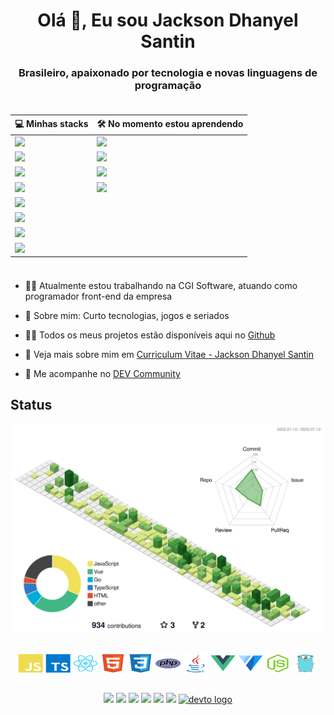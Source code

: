 <h1 align="center">Olá 👋, Eu sou Jackson Dhanyel Santin</h1>
<h3 align="center">Brasileiro, apaixonado por tecnologia e novas linguagens de programação</h3>

###

<div align="center" style="display: flex;">
  
  | 💻 Minhas stacks                                                                                              | 🛠 No momento estou aprendendo                                                                               |
  | -------------------------------------------------------------------------------------------------------------- | ------------------------------------------------------------------------------------------------------------ |
  |  <img src="https://img.shields.io/badge/PHP-777BB4?style=for-the-badge&logo=php&logoColor=white">              | <img src="https://img.shields.io/badge/Node.js-43853D?style=for-the-badge&logo=node.js&logoColor=white">     |
  |  <img src="https://img.shields.io/badge/HTML5-E34F26?style=for-the-badge&logo=html5&logoColor=white">          | <img src="https://img.shields.io/badge/ES6-E34F26?style=for-the-badge&logo=es6&logoColor=white">             |
  |  <img src="https://img.shields.io/badge/CSS3-1572B6?style=for-the-badge&logo=css3&logoColor=white">            | <img src="https://img.shields.io/badge/TypeScript-007ACC?style=for-the-badge&logo=typescript&logoColor=white">|
  |  <img src="https://img.shields.io/badge/Vue.js-35495E?style=for-the-badge&logo=vue.js&logoColor=4FC08D">       | <img src="https://img.shields.io/badge/Go-007ACC?style=for-the-badge&logo=go&logoColor=white">               |
  |  <img src="https://img.shields.io/badge/React-20232A?style=for-the-badge&logo=react&logoColor=61DAFB">         |
  |  <img src="https://img.shields.io/badge/React_Native-20232A?style=for-the-badge&logo=react&logoColor=61DAFB">  |
  |  <img src="https://img.shields.io/badge/JavaScript-F7DF1E?style=for-the-badge&logo=javascript&logoColor=black">|
  |  <img src="https://img.shields.io/badge/Markdown-000000?style=for-the-badge&logo=markdown&logoColor=white">    |
  
</div>

###

- 👨‍💻 Atualmente estou trabalhando na CGI Software, atuando como programador front-end da empresa

- 💬 Sobre mim: Curto tecnologias, jogos e seriados

- 👨‍💻 Todos os meus projetos estão disponíveis aqui no [Github](https://github.com/JacksonSantin?tab=repositories)
- 🔗 Veja mais sobre mim em [Curriculum Vitae - Jackson Dhanyel Santin](https://curriculo-vitae-web.web.app)
- 🔗 Me acompanhe no [DEV Community](https://dev.to/jacksonsantin)

## Status
![](./profile-3d-contrib/profile-green-animate.svg)
  
 <div style="display: inline_block" align="center"><br>
  <code><img alt="Jack-Js"  height="30" width="40" src="https://raw.githubusercontent.com/devicons/devicon/master/icons/javascript/javascript-plain.svg"></code>
  <code><img alt="Jack-Ts" height="30" width="40" src="https://raw.githubusercontent.com/devicons/devicon/master/icons/typescript/typescript-plain.svg"></code>
  <code><img alt="Jack-React" height="30" width="40" src="https://raw.githubusercontent.com/devicons/devicon/master/icons/react/react-original.svg"></code>
  <code><img alt="Jack-HTML" height="30" width="40" src="https://raw.githubusercontent.com/devicons/devicon/master/icons/html5/html5-original.svg"></code>
  <code><img alt="Jack-CSS" height="30" width="40" src="https://raw.githubusercontent.com/devicons/devicon/master/icons/css3/css3-original.svg"></code>
  <code><img alt="Jack-PHP" height="30" width="40" src="https://raw.githubusercontent.com/devicons/devicon/master/icons/php/php-original.svg"></code>
  <code><img alt="Jack-JAVA" height="30" width="40" src="https://raw.githubusercontent.com/devicons/devicon/master/icons/java/java-original.svg"></code>
  <code><img alt="Jack-VUE" height="30" width="40" src="https://raw.githubusercontent.com/devicons/devicon/master/icons/vuejs/vuejs-original.svg"></code>
  <code><img alt="Jack-VUETIFY" height="30" width="40" src="https://raw.githubusercontent.com/devicons/devicon/master/icons/vuetify/vuetify-original.svg"></code>
  <code><img alt="Jack-NODEJS" height="30" width="40" src="https://raw.githubusercontent.com/devicons/devicon/master/icons/nodejs/nodejs-original.svg"></code>
   <code><img alt="Jack-GOLANG" height="30" width="40" src="https://raw.githubusercontent.com/devicons/devicon/master/icons/go/go-original.svg"></code>
</div> 
  
  ##
  
  <div align="center"> 
  <a href="https://instagram.com/jackson_santin" target="_blank"><img src="https://img.shields.io/badge/-Instagram-%23E4405F?style=for-the-badge&logo=instagram&logoColor=white" target="_blank"></a>
 	<a href="https://twitter.com/dhanyeljack" target="_blank"><img src="https://img.shields.io/badge/Twitter-1d9bf0?style=for-the-badge&logo=twitter&logoColor=white" target="_blank"></a>
  <a href="https://fb.com/jackson.santin.52" target="_blank"><img src="https://img.shields.io/badge/Facebook-1877f2?style=for-the-badge&logo=facebook&logoColor=white" target="_blank"></a> 
  <a href = "mailto:jackdhanyelsn@gmail.com"><img src="https://img.shields.io/badge/-Gmail-%23333?style=for-the-badge&logo=gmail&logoColor=white" target="_blank"></a>
  <a href="https://www.linkedin.com/in/jackson-dhanyel-santin" target="_blank"><img src="https://img.shields.io/badge/-LinkedIn-%230077B5?style=for-the-badge&logo=linkedin&logoColor=white" target="_blank"></a> 
  <a href="https://curriculo-vitae-web.web.app" target="_blank"><img src="https://img.shields.io/badge/Currículum Vitae-000000?style=for-the-badge&logo=About.me&logoColor=white" target="_blank"></a> 
  <a href="https://dev.to/jacksonsantin" target="_blank">
    <img src="https://img.shields.io/static/v1?message=dev.to&logo=dev.to&label=&color=0A0A0A&logoColor=white&labelColor=&style=for-the-badge" alt="devto logo"  />
  </a>
</div>



